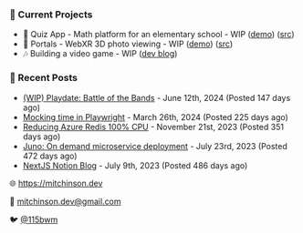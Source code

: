 ### 📌 Current Projects
- 📝 Quiz App - Math platform for an elementary school - WIP ([demo](https://quiz-staging.mitchinson.dev/)) ([src](https://github.com/bmitchinson/budget-entry))
- 📸 Portals - WebXR 3D photo viewing - WIP ([demo](https://portals.mitchinson.dev/)) ([src](https://github.com/bmitchinson/vr-jpg-viewer-webxr))
- 🎶 Building a video game - WIP ([dev blog](https://blog.mitchinson.dev/playdate-dev-one))

### 📝 Recent Posts

- [(WIP) Playdate: Battle of the Bands](https://blog.mitchinson.dev/playdate-dev-one) - June 12th, 2024 (Posted 147 days ago)
- [Mocking time in Playwright](https://blog.mitchinson.dev/playwright-mock-time) - March 26th, 2024 (Posted 225 days ago)
- [Reducing Azure Redis 100% CPU](https://blog.mitchinson.dev/redis-cpu) - November 21st, 2023 (Posted 351 days ago)
- [Juno: On demand microservice deployment](https://blog.mitchinson.dev/juno) - July 23rd, 2023 (Posted 472 days ago)
- [NextJS Notion Blog](https://blog.mitchinson.dev/blog-2023) - July 9th, 2023 (Posted 486 days ago)

🌐 https://mitchinson.dev

💌 mitchinson.dev@gmail.com

🐦 [@115bwm](https://twitter.com/115bwm)